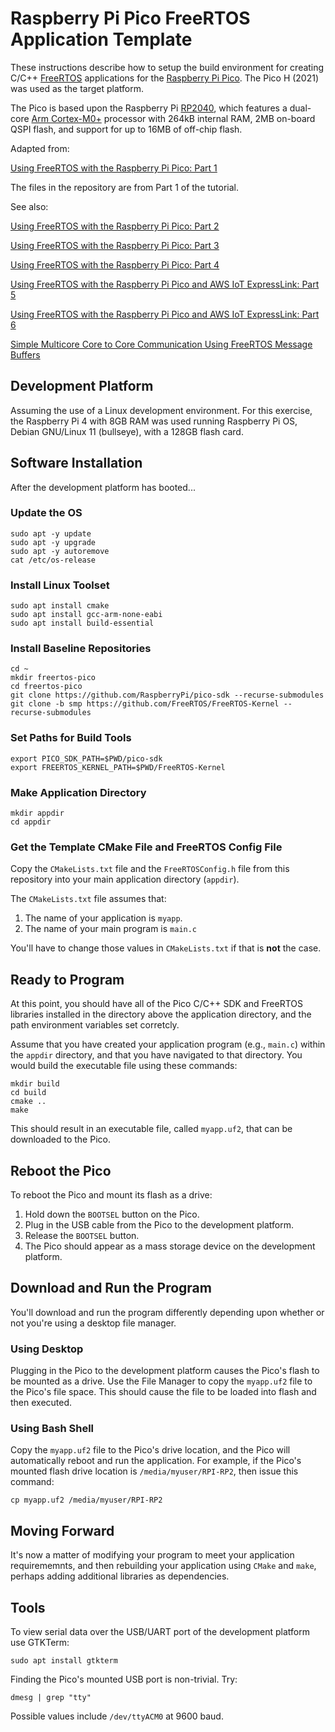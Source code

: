 # Raspberry Pi Pico FreeRTOS Application Template
These instructions describe how to setup the build environment for creating C/C++ [FreeRTOS](https://freertos.org/) applications for the [Raspberry Pi Pico](https://www.raspberrypi.com/products/raspberry-pi-pico/). The Pico H (2021) was used as the target platform.

The Pico is based upon the Raspberry Pi [RP2040](https://datasheets.raspberrypi.com/rp2040/rp2040-datasheet.pdf), which features a dual-core [Arm Cortex-M0+](https://developer.arm.com/Processors/Cortex-M0-Plus) processor with 264kB internal RAM, 2MB on-board QSPI flash, and support for up to 16MB of off-chip flash.

Adapted from:

[Using FreeRTOS with the Raspberry Pi Pico: Part 1](https://embeddedcomputing.com/technology/open-source/linux-freertos-related/using-freertos-with-the-raspberry-pi-pico)

The files in the repository are from Part 1 of the tutorial.

See also:

[Using FreeRTOS with the Raspberry Pi Pico: Part 2](https://embeddedcomputing.com/technology/open-source/linux-freertos-related/using-freertos-with-the-raspberry-pi-pico-part-2)

[Using FreeRTOS with the Raspberry Pi Pico: Part 3](https://embeddedcomputing.com/technology/open-source/linux-freertos-related/using-freertos-with-the-raspberry-pi-pico-part-3)

[Using FreeRTOS with the Raspberry Pi Pico: Part 4](https://embeddedcomputing.com/technology/open-source/linux-freertos-related/using-freertos-with-the-raspberry-pi-pico-part-4)

[Using FreeRTOS with the Raspberry Pi Pico and AWS IoT ExpressLink: Part 5](https://embeddedcomputing.com/technology/open-source/linux-freertos-related/using-freertos-with-the-raspberry-pi-pico-and-aws-iot-expresslink-part-5)

[Using FreeRTOS with the Raspberry Pi Pico and AWS IoT ExpressLink: Part 6](https://embeddedcomputing.com/technology/iot/device-management/using-freertos-with-the-raspberry-pi-pico-and-aws-iot-expresslink-part-6)

[Simple Multicore Core to Core Communication Using FreeRTOS Message Buffers](https://www.freertos.org/2020/02/simple-multicore-core-to-core-communication-using-freertos-message-buffers.html)

## Development Platform
Assuming the use of a Linux development environment. For this exercise, the Raspberry Pi 4 with 8GB RAM was used running Raspberry Pi OS, Debian GNU/Linux 11 (bullseye), with a 128GB flash card.

## Software Installation
After the development platform has booted...

### Update the OS

`sudo apt -y update`<br>
`sudo apt -y upgrade`<br>
`sudo apt -y autoremove`<br>
`cat /etc/os-release`

### Install Linux Toolset

`sudo apt install cmake`<br>
`sudo apt install gcc-arm-none-eabi`<br>
`sudo apt install build-essential`

### Install Baseline Repositories

`cd ~`<br>
`mkdir freertos-pico`<br>
`cd freertos-pico`<br>
`git clone https://github.com/RaspberryPi/pico-sdk --recurse-submodules`<br>
`git clone -b smp https://github.com/FreeRTOS/FreeRTOS-Kernel --recurse-submodules`

### Set Paths for Build Tools

`export PICO_SDK_PATH=$PWD/pico-sdk`<br>
`export FREERTOS_KERNEL_PATH=$PWD/FreeRTOS-Kernel`<br>

### Make Application Directory

`mkdir appdir`<br>
`cd appdir`

### Get the Template CMake File and FreeRTOS Config File
Copy the `CMakeLists.txt` file and the `FreeRTOSConfig.h` file from this repository into your main application directory (`appdir`).

The `CMakeLists.txt` file assumes that:
1. The name of your application is `myapp`.
2. The name of your main program is `main.c`

You'll have to change those values in `CMakeLists.txt` if that is **not** the case.

## Ready to Program
At this point, you should have all of the Pico C/C++ SDK and FreeRTOS libraries installed in the directory above the application directory, and the path environment variables set corretcly.

Assume that you have created your application program (e.g., `main.c`) within the `appdir` directory, and that you have navigated to that directory. You would build the executable file using these commands:

`mkdir build`<br>
`cd build`<br>
`cmake ..`<br>
`make`

This should result in an executable file, called `myapp.uf2`, that can be downloaded to the Pico.

## Reboot the Pico
To reboot the Pico and mount its flash as a drive:
1. Hold down the `BOOTSEL` button on the Pico.
2. Plug in the USB cable from the Pico to the development platform.
3. Release the `BOOTSEL` button.
4. The Pico should appear as a mass storage device on the development platform.

## Download and Run the Program
You'll download and run the program differently depending upon whether or not you're using a desktop file manager.

### Using Desktop
Plugging in the Pico to the development platform causes the Pico's flash to be mounted as a drive. Use the File Manager to copy the `myapp.uf2` file to the Pico's file space. This should cause the file to be loaded into flash and then executed.

### Using Bash Shell
Copy the `myapp.uf2` file to the Pico's drive location, and the Pico will automatically reboot and run the application. For example, if the Pico's mounted flash drive location is `/media/myuser/RPI-RP2`, then issue this command:

`cp myapp.uf2 /media/myuser/RPI-RP2`

## Moving Forward
It's now a matter of modifying your program to meet your application requirememnts, and then rebuilding your application using `CMake` and `make`, perhaps adding additional libraries as dependencies.

## Tools
To view serial data over the USB/UART port of the development platform use GTKTerm:

`sudo apt install gtkterm`

Finding the Pico's mounted USB port is non-trivial. Try:

`dmesg | grep "tty"`

Possible values include `/dev/ttyACM0` at 9600 baud.

